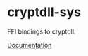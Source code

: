 # cryptdll-sys #
FFI bindings to cryptdll.

[Documentation](https://retep998.github.io/doc/cryptdll-sys/)
